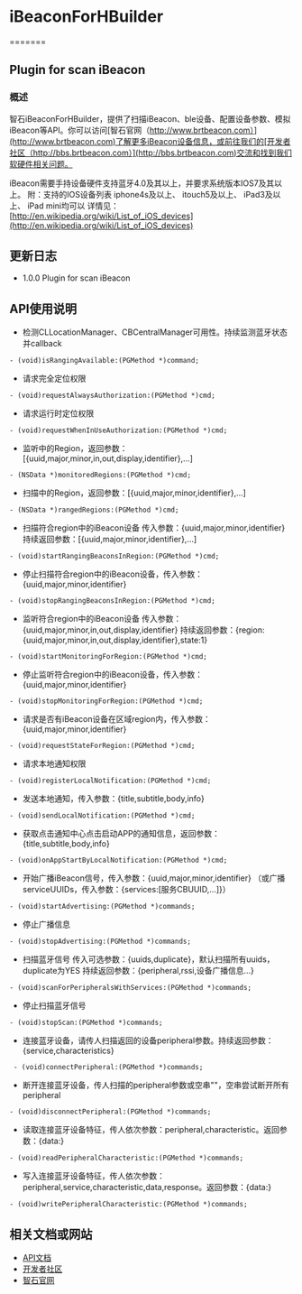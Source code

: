 # iBeaconForHBuilder
=======

## Plugin for scan iBeacon
###  概述

智石iBeaconForHBuilder，提供了扫描iBeacon、ble设备、配置设备参数、模拟iBeacon等API。你可以访问[智石官网（http://www.brtbeacon.com）](http://www.brtbeacon.com)了解更多iBeacon设备信息，或前往我们的[开发者社区（http://bbs.brtbeacon.com）](http://bbs.brtbeacon.com)交流和找到我们软硬件相关问题。

iBeacon需要手持设备硬件支持蓝牙4.0及其以上，并要求系统版本IOS7及其以上。
附：支持的IOS设备列表
iphone4s及以上、
itouch5及以上、
iPad3及以上、
iPad mini均可以
详情见：[http://en.wikipedia.org/wiki/List_of_iOS_devices](http://en.wikipedia.org/wiki/List_of_iOS_devices)

## 更新日志
 *  1.0.0 Plugin for scan iBeacon
 
## API使用说明

 
- 检测CLLocationManager、CBCentralManager可用性。持续监测蓝牙状态并callback
 


```
- (void)isRangingAvailable:(PGMethod *)command;
```

- 请求完全定位权限
 

```
- (void)requestAlwaysAuthorization:(PGMethod *)cmd;
```

- 请求运行时定位权限
 

```
- (void)requestWhenInUseAuthorization:(PGMethod *)cmd;
```

- 监听中的Region，返回参数：[{uuid,major,minor,in,out,display,identifier},...]
 

```
- (NSData *)monitoredRegions:(PGMethod *)cmd;
```

- 扫描中的Region，返回参数：[{uuid,major,minor,identifier},...]
 

```
- (NSData *)rangedRegions:(PGMethod *)cmd;
```

- 扫描符合region中的iBeacon设备
 传入参数：{uuid,major,minor,identifier}
 持续返回参数：[{uuid,major,minor,identifier},...]
 

```
- (void)startRangingBeaconsInRegion:(PGMethod *)cmd;
```

- 停止扫描符合region中的iBeacon设备，传入参数：{uuid,major,minor,identifier}
 

```
- (void)stopRangingBeaconsInRegion:(PGMethod *)cmd;
```

- 监听符合region中的iBeacon设备
 传入参数：{uuid,major,minor,in,out,display,identifier}
 持续返回参数：{region:{uuid,major,minor,in,out,display,identifier},state:1}
 

```
- (void)startMonitoringForRegion:(PGMethod *)cmd;
```

- 停止监听符合region中的iBeacon设备，传入参数：{uuid,major,minor,identifier}
 

```
- (void)stopMonitoringForRegion:(PGMethod *)cmd;
```

- 请求是否有iBeacon设备在区域region内，传入参数：{uuid,major,minor,identifier}
 

```
- (void)requestStateForRegion:(PGMethod *)cmd;
```

- 请求本地通知权限
 

```
- (void)registerLocalNotification:(PGMethod *)cmd;
```

- 发送本地通知，传入参数：{title,subtitle,body,info}
 

```
- (void)sendLocalNotification:(PGMethod *)cmd;
```

- 获取点击通知中心点击启动APP的通知信息，返回参数：{title,subtitle,body,info}
 

```
- (void)onAppStartByLocalNotification:(PGMethod *)cmd;
```

- 开始广播iBeacon信号，传入参数：{uuid,major,minor,identifier} （或广播serviceUUIDs，传入参数：{services:[服务CBUUID,...]}）
 

```
- (void)startAdvertising:(PGMethod *)commands;
```

- 停止广播信息
 

```
- (void)stopAdvertising:(PGMethod *)commands;
```

- 扫描蓝牙信号
 传入可选参数：{uuids,duplicate}，默认扫描所有uuids，duplicate为YES
 持续返回参数：{peripheral,rssi,设备广播信息...}
 

```
- (void)scanForPeripheralsWithServices:(PGMethod *)commands;
```

- 停止扫描蓝牙信号
 

```
- (void)stopScan:(PGMethod *)commands;
```

- 连接蓝牙设备，请传人扫描返回的设备peripheral参数。持续返回参数：{service,characteristics}


```
 - (void)connectPeripheral:(PGMethod *)commands;
```

- 断开连接蓝牙设备，传人扫描的peripheral参数或空串""，空串尝试断开所有peripheral
 

```
- (void)disconnectPeripheral:(PGMethod *)commands;
```

- 读取连接蓝牙设备特征，传人依次参数：peripheral,characteristic。返回参数：{data:}
 

```
- (void)readPeripheralCharacteristic:(PGMethod *)commands;
```

- 写入连接蓝牙设备特征，传人依次参数：peripheral,service,characteristic,data,response。返回参数：{data:}
 

```
- (void)writePeripheralCharacteristic:(PGMethod *)commands;
```

## 相关文档或网站
* [API文档](http://brightbeacon.github.io/BrightBeacon_iOS_SDK)
* [开发者社区](http://bbs.brtbeacon.com)
* [智石官网](http://www.brtbeacon.com)